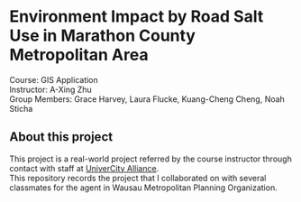 # Environment Impact by Road Salt Use in Marathon County Metropolitan Area
Course: GIS Application<br>
Instructor: A-Xing Zhu<br>
Group Members: Grace Harvey, Laura Flucke, Kuang-Cheng Cheng, Noah Sticha
## About this project
This project is a real-world project referred by the course instructor through contact with staff at <a href='https://univercity.wisc.edu/'>UniverCity Alliance</a>.<br>
This repository records the project that I collaborated on with several classmates for the agent in Wausau Metropolitan Planning Organization.
